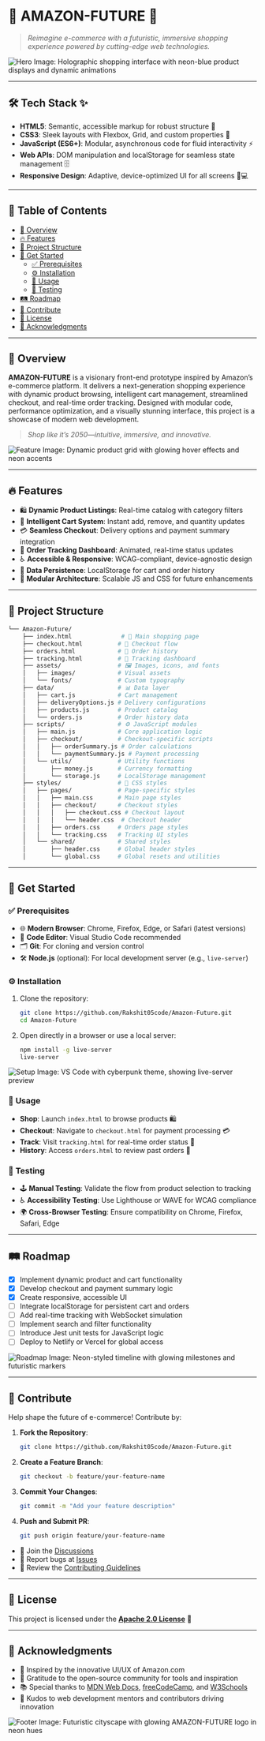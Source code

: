 # 🌌 **AMAZON-FUTURE** 🚀

> *Reimagine e-commerce with a futuristic, immersive shopping experience powered by cutting-edge web technologies.*

![Hero Image: Holographic shopping interface with neon-blue product displays and dynamic animations](assets/images/hero-banner.jpg)

---

## 🛠️ **Tech Stack** ✨

- **HTML5**: Semantic, accessible markup for robust structure 📝
- **CSS3**: Sleek layouts with Flexbox, Grid, and custom properties 🎨
- **JavaScript (ES6+)**: Modular, asynchronous code for fluid interactivity ⚡
- **Web APIs**: DOM manipulation and localStorage for seamless state management 🗄️
- **Responsive Design**: Adaptive, device-optimized UI for all screens 📱💻

---

## 🔗 **Table of Contents**

- [🌠 Overview](#-overview)
- [🔥 Features](#-features)
- [📂 Project Structure](#-project-structure)
- [🚀 Get Started](#-get-started)
  - [✅ Prerequisites](#-prerequisites)
  - [⚙️ Installation](#-installation)
  - [🤖 Usage](#-usage)
  - [🧪 Testing](#-testing)
- [🛤️ Roadmap](#-roadmap)
- [🤝 Contribute](#-contribute)
- [📜 License](#-license)
- [🙏 Acknowledgments](#-acknowledgments)

---

## 🌠 **Overview**

**AMAZON-FUTURE** is a visionary front-end prototype inspired by Amazon’s e-commerce platform. It delivers a next-generation shopping experience with dynamic product browsing, intelligent cart management, streamlined checkout, and real-time order tracking. Designed with modular code, performance optimization, and a visually stunning interface, this project is a showcase of modern web development.

> *Shop like it’s 2050—intuitive, immersive, and innovative.*

![Feature Image: Dynamic product grid with glowing hover effects and neon accents](assets/images/product-grid.jpg)

---

## 🔥 **Features**

- 🛍️ **Dynamic Product Listings**: Real-time catalog with category filters
- 🛒 **Intelligent Cart System**: Instant add, remove, and quantity updates
- 💳 **Seamless Checkout**: Delivery options and payment summary integration
- 📍 **Order Tracking Dashboard**: Animated, real-time status updates
- ♿ **Accessible & Responsive**: WCAG-compliant, device-agnostic design
- 💾 **Data Persistence**: LocalStorage for cart and order history
- 🧩 **Modular Architecture**: Scalable JS and CSS for future enhancements

---

## 📂 **Project Structure**

```sh
└── Amazon-Future/
    ├── index.html              # 🌟 Main shopping page
    ├── checkout.html          # 💸 Checkout flow
    ├── orders.html            # 📜 Order history
    ├── tracking.html          # 📍 Tracking dashboard
    ├── assets/                # 🖼️ Images, icons, and fonts
    │   ├── images/            # Visual assets
    │   └── fonts/             # Custom typography
    ├── data/                  # 📊 Data layer
    │   ├── cart.js            # Cart management
    │   ├── deliveryOptions.js # Delivery configurations
    │   ├── products.js        # Product catalog
    │   └── orders.js          # Order history data
    ├── scripts/               # ⚙️ JavaScript modules
    │   ├── main.js            # Core application logic
    │   ├── checkout/          # Checkout-specific scripts
    │   │   ├── orderSummary.js # Order calculations
    │   │   └── paymentSummary.js # Payment processing
    │   └── utils/             # Utility functions
    │       ├── money.js       # Currency formatting
    │       └── storage.js     # LocalStorage management
    ├── styles/                # 🎨 CSS styles
    │   ├── pages/             # Page-specific styles
    │   │   ├── main.css       # Main page styles
    │   │   ├── checkout/      # Checkout styles
    │   │   │   ├── checkout.css # Checkout layout
    │   │   │   └── header.css  # Checkout header
    │   │   ├── orders.css     # Orders page styles
    │   │   └── tracking.css   # Tracking UI styles
    │   └── shared/            # Shared styles
    │       ├── header.css     # Global header styles
    │       └── global.css     # Global resets and utilities
```

---

## 🚀 **Get Started**

### ✅ **Prerequisites**

- 🌐 **Modern Browser**: Chrome, Firefox, Edge, or Safari (latest versions)
- 📝 **Code Editor**: Visual Studio Code recommended
- 🗂️ **Git**: For cloning and version control
- 🛠️ **Node.js** (optional): For local development server (e.g., `live-server`)

### ⚙️ **Installation**

1. Clone the repository:
   ```sh
   git clone https://github.com/Rakshit05code/Amazon-Future.git
   cd Amazon-Future
   ```

2. Open directly in a browser or use a local server:
   ```sh
   npm install -g live-server
   live-server
   ```

![Setup Image: VS Code with cyberpunk theme, showing live-server preview](assets/images/setup-screenshot.jpg)

### 🤖 **Usage**

- **Shop**: Launch `index.html` to browse products 🛍️
- **Checkout**: Navigate to `checkout.html` for payment processing 💳
- **Track**: Visit `tracking.html` for real-time order status 📍
- **History**: Access `orders.html` to review past orders 📜

### 🧪 **Testing**

- 🕹️ **Manual Testing**: Validate the flow from product selection to tracking
- ♿ **Accessibility Testing**: Use Lighthouse or WAVE for WCAG compliance
- 🌍 **Cross-Browser Testing**: Ensure compatibility on Chrome, Firefox, Safari, Edge

---

## 🛤️ **Roadmap**

- [x] Implement dynamic product and cart functionality
- [x] Develop checkout and payment summary logic
- [x] Create responsive, accessible UI
- [ ] Integrate localStorage for persistent cart and orders
- [ ] Add real-time tracking with WebSocket simulation
- [ ] Implement search and filter functionality
- [ ] Introduce Jest unit tests for JavaScript logic
- [ ] Deploy to Netlify or Vercel for global access

![Roadmap Image: Neon-styled timeline with glowing milestones and futuristic markers](assets/images/roadmap-visual.jpg)

---

## 🤝 **Contribute**

Help shape the future of e-commerce! Contribute by:

1. **Fork the Repository**:
   ```sh
   git clone https://github.com/Rakshit05code/Amazon-Future.git
   ```

2. **Create a Feature Branch**:
   ```sh
   git checkout -b feature/your-feature-name
   ```

3. **Commit Your Changes**:
   ```sh
   git commit -m "Add your feature description"
   ```

4. **Push and Submit PR**:
   ```sh
   git push origin feature/your-feature-name
   ```

- 💬 Join the [Discussions](https://github.com/Rakshit05code/Amazon-Future/discussions)
- 🐞 Report bugs at [Issues](https://github.com/Rakshit05code/Amazon-Future/issues)
- 📖 Review the [Contributing Guidelines](https://github.com/Rakshit05code/Amazon-Future/blob/main/CONTRIBUTING.md)

---

## 📜 **License**

This project is licensed under the **[Apache 2.0 License](https://choosealicense.com/licenses/apache-2.0/)** 📜

---

## 🙏 **Acknowledgments**

- 🌟 Inspired by the innovative UI/UX of Amazon.com
- 🤗 Gratitude to the open-source community for tools and inspiration
- 📚 Special thanks to [MDN Web Docs](https://developer.mozilla.org/), [freeCodeCamp](https://www.freecodecamp.org/), and [W3Schools](https://www.w3schools.com/)
- 🙌 Kudos to web development mentors and contributors driving innovation

![Footer Image: Futuristic cityscape with glowing AMAZON-FUTURE logo in neon hues](assets/images/footer-banner.jpg)